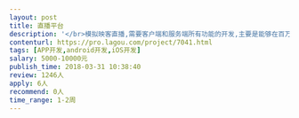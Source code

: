 ```yaml
---                
layout: post       
title: 直播平台           
description: '</br>模拟映客直播,需要客户端和服务端所有功能的开发,主要是能够在百万DAU的情况下不卡顿，不延迟 ，非诚勿扰，谢谢。</br>'     
contenturl: https://pro.lagou.com/project/7041.html      
tags: [APP开发,android开发,iOS开发]            
salary: 5000-10000元          
publish_time: 2018-03-31 10:38:40         
review: 1246人                   
apply: 6人                   
recommend: 0人                   
time_range: 1-2周              
---                 
```

